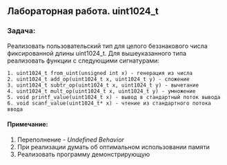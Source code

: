 ## Лабораторная работа. uint1024_t
### Задача:

Реализовать пользовательский тип для целого беззнакового числа
фиксированной длины uint1024_t. Для вышеуказанного типа реализовать функции с следующими
сигнатурами:

    1. uint1024_t from_uint(unsigned int x) - генерация из числа
    2. uint1024_t add_op(uint1024_t x, uint1024_t y) - сложение
    3. uint1024_t subtr_op(uint1024_t x, uint1024_t y) - вычетание
    4. uint1024_t mult_op(uint1024_t x, uint1024_t y) - умножение
    5. void printf_value(uint1024_t x) - вывод в стандартный поток вывода
    6. void scanf_value(uint1024_t* x) - чтение из стандартного потока ввода 

#### Примечание:

1. Переполнение - *Undefined Behavior*
2. При реализации думать об оптимальном использовании памяти
3. Реализовать программу демонстрирующую
